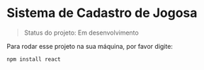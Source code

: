 # Sistema de Cadastro de Jogosa 

> Status do projeto: Em desenvolvimento

Para rodar esse projeto na sua máquina, por favor digite: 

```
npm install react
``` 
